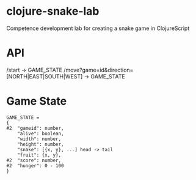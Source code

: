 # clojure-snake-lab
Competence development lab for creating a snake game in ClojureScript

# API
/start -> GAME_STATE
/move?game=id&direction=[NORTH|EAST|SOUTH|WEST] -> GAME_STATE 

# Game State
```
GAME_STATE =
{
#2  "gameid": number,
    "alive": boolean,
    "width": number,
    "height": number,
    "snake": [{x, y}, ...] head -> tail
    "fruit": {x, y},
#2  "score": number,
#2  "hunger": 0 - 100
}
```